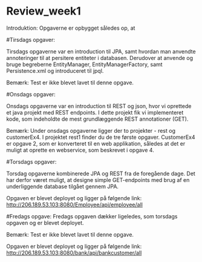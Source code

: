 # Review_week1

Introduktion:
Opgaverne er opbygget således op, at 


#Tirsdags opgaver:

Tirsdags opgaverne var en introduction til JPA, samt hvordan man anvendte annoteringer til at persitere entiteter i databasen. Derudover at anvende og bruge begreberne EntityManager, EntityManagerFactory, samt Persistence.xml og introduceret til jpql.

Bemærk: Test er ikke blevet lavet til denne opgave. 

#Onsdags opgaver:

Onsdags opgaverne var en introduction til REST og json, hvor vi oprettede et java projekt med REST endpoints. I dette projekt fik vi implementeret kode, som indeholdte de mest grundlæggende REST annotationer (GET). 

Bemærk: Under onsdags opgaverne ligger der to projekter - rest og customerEx4. I projektet rest1 finder du de tre første opgaver. CustomerEx4 er opgave 2, som er konverteret til en web applikation, således at det er muligt at oprette en webservice, som beskrevet i opgave 4.


#Torsdags opgaver:

Torsdag opgaverne kombinerede JPA og REST fra de foregående dage. Det har derfor været muligt, at designe simple GET-endpoints med brug af en underliggende database tilgået gennem JPA.

Opgaven er blevet deployet og ligger på følgende link: 
http://206.189.53.103:8080/Employee/api/employee/all

#Fredags opgave:
Fredags opgaven dækker ligeledes, som torsdags opgaven og er blevet deployet.

Bemærk: Test er ikke blevet lavet til denne opgave. 

Opgaven er blevet deployet og ligger på følgende link:
http://206.189.53.103:8080/bank/api/bankcustomer/all
